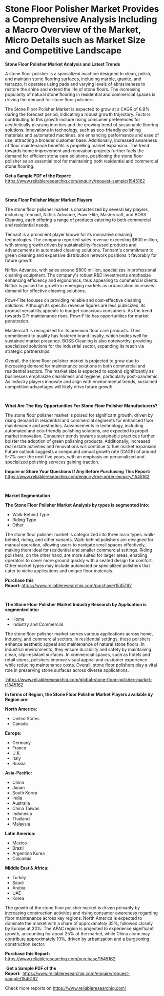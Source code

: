 <p><h1>Stone Floor Polisher Market Provides a Comprehensive Analysis Including a Macro Overview of the Market, Micro Details such as Market Size and Competitive Landscape</h1></p><p><strong>Stone Floor Polisher Market Analysis and Latest Trends</strong></p>
<p><p>A stone floor polisher is a specialized machine designed to clean, polish, and maintain stone flooring surfaces, including marble, granite, and terrazzo. It operates using pads and varying levels of abrasiveness to restore the shine and extend the life of stone floors. The increasing popularity of natural stone flooring in residential and commercial spaces is driving the demand for stone floor polishers. </p><p>The Stone Floor Polisher Market is expected to grow at a CAGR of 6.9% during the forecast period, indicating a robust growth trajectory. Factors contributing to this growth include rising consumer preferences for aesthetically pleasing interiors and the growing trend of sustainable flooring solutions. Innovations in technology, such as eco-friendly polishing materials and automated machines, are enhancing performance and ease of use, attracting a broader customer base. Additionally, increased awareness of floor maintenance benefits is propelling market expansion. The trend towards home improvement and renovation projects further fuels the demand for efficient stone care solutions, positioning the stone floor polisher as an essential tool for maintaining both residential and commercial stone flooring.</p></p>
<p><strong>Get a Sample PDF of the Report:&nbsp;</strong> <a href="https://www.reliableresearchiq.com/enquiry/request-sample/1545162?utm_campaign=2173&utm_medium=2&utm_source=Github&utm_content=ia&utm_term=17022025&utm_id=stone-floor-polisher">https://www.reliableresearchiq.com/enquiry/request-sample/1545162</a></p>
<p>&nbsp;</p>
<p><strong>Stone Floor Polisher Major Market Players</strong></p>
<p><p>The stone floor polisher market is characterized by several key players, including Tennant, Nilfisk Advance, Powr-Flite, Mastercraft, and BOSS Cleaning, each offering a range of products catering to both commercial and residential needs. </p><p>Tennant is a prominent player known for its innovative cleaning technologies. The company reported sales revenue exceeding $600 million, with strong growth driven by sustainability-focused products and advancements in automated cleaning solutions. Tennant's commitment to green cleaning and expansive distribution network positions it favorably for future growth.</p><p>Nilfisk Advance, with sales around $800 million, specializes in professional cleaning equipment. The company's robust R&D investments emphasize enhancing efficiency and ergonomics, thus appealing to commercial clients. Nilfisk is poised for growth in emerging markets as urbanization increases demand for effective cleaning solutions.</p><p>Powr-Flite focuses on providing reliable and cost-effective cleaning solutions. Although its specific revenue figures are less publicized, its product versatility appeals to budget-conscious consumers. As the trend towards DIY maintenance rises, Powr-Flite has opportunities for market penetration.</p><p>Mastercraft is recognized for its premium floor care products. Their commitment to quality has fostered brand loyalty, which bodes well for sustained market presence. BOSS Cleaning is also noteworthy, providing specialized solutions for the industrial sector, expanding its reach via strategic partnerships.</p><p>Overall, the stone floor polisher market is projected to grow due to increasing demand for maintenance solutions in both commercial and residential sectors. The market size is expected to expand significantly as businesses emphasize cleanliness and hygiene, particularly post-pandemic. As industry players innovate and align with environmental trends, sustained competitive advantages will likely drive future growth.</p></p>
<p>&nbsp;</p>
<p><strong>What Are The Key Opportunities For Stone Floor Polisher Manufacturers?</strong></p>
<p><p>The stone floor polisher market is poised for significant growth, driven by rising demand in residential and commercial segments for enhanced floor maintenance and aesthetics. Advancements in technology, including automated and eco-friendly polishing solutions, are expected to propel market innovation. Consumer trends towards sustainable practices further bolster the adoption of green polishing products. Additionally, increased real estate activities and renovations will continue to fuel market expansion. Future outlook suggests a compound annual growth rate (CAGR) of around 5-7% over the next five years, with an emphasis on personalized and specialized polishing services gaining traction.</p></p>
<p><strong>Inquire or Share Your Questions If Any Before Purchasing This Report:</strong> <a href="https://www.reliableresearchiq.com/enquiry/pre-order-enquiry/1545162?utm_campaign=2173&utm_medium=2&utm_source=Github&utm_content=ia&utm_term=17022025&utm_id=stone-floor-polisher">https://www.reliableresearchiq.com/enquiry/pre-order-enquiry/1545162</a></p>
<p>&nbsp;</p>
<p><strong>Market Segmentation</strong></p>
<p><strong>The Stone Floor Polisher Market Analysis by types is segmented into:</strong></p>
<p><ul><li>Walk-Behind Type</li><li>Riding Type</li><li>Other</li></ul></p>
<p><p>The stone floor polisher market is categorized into three main types: walk-behind, riding, and other variants. Walk-behind polishers are designed for manual operation, allowing users to navigate small spaces effectively, making them ideal for residential and smaller commercial settings. Riding polishers, on the other hand, are more suited for larger areas, enabling operators to cover more ground quickly with a seated design for comfort. Other market types may include automated or specialized polishers that cater to niche applications and unique floor materials.</p></p>
<p><strong>Purchase this Report:&nbsp;</strong><a href="https://www.reliableresearchiq.com/purchase/1545162?utm_campaign=2173&utm_medium=2&utm_source=Github&utm_content=ia&utm_term=17022025&utm_id=stone-floor-polisher">https://www.reliableresearchiq.com/purchase/1545162</a></p>
<p>&nbsp;</p>
<p><strong>The Stone Floor Polisher Market Industry Research by Application is segmented into:</strong></p>
<p><ul><li>Home</li><li>Industry and Commercial</li></ul></p>
<p><p>The stone floor polisher market serves various applications across home, industry, and commercial sectors. In residential settings, these polishers enhance aesthetic appeal and maintenance of natural stone floors. In industrial environments, they ensure durability and safety by maintaining clean, slip-resistant surfaces. In commercial spaces, such as hotels and retail stores, polishers improve visual appeal and customer experience while reducing maintenance costs. Overall, stone floor polishers play a vital role in preserving stone surfaces across diverse applications.</p></p>
<p><a href="https://www.reliableresearchiq.com/global-stone-floor-polisher-market-r1545162?utm_campaign=2173&utm_medium=2&utm_source=Github&utm_content=ia&utm_term=17022025&utm_id=stone-floor-polisher">&nbsp;https://www.reliableresearchiq.com/global-stone-floor-polisher-market-r1545162</a></p>
<p><strong>In terms of Region, the Stone Floor Polisher Market Players available by Region are:</strong></p>
<p>
    <p> <strong> North America: </strong>
        <ul>
            <li>United States</li>
            <li>Canada</li>
        </ul>
        </p> 
    <p> <strong> Europe: </strong>
        <ul>
            <li>Germany</li>
            <li>France</li>
            <li>U.K.</li>
            <li>Italy</li>
            <li>Russia</li>
        </ul>
        </p> 
    <p> <strong> Asia-Pacific: </strong>
        <ul>
            <li>China</li>
            <li>Japan</li>
            <li>South Korea</li>
            <li>India</li>
            <li>Australia</li>
            <li>China Taiwan</li>
            <li>Indonesia</li>
            <li>Thailand</li>
            <li>Malaysia</li>
        </ul>
        </p> 
    <p> <strong> Latin America: </strong>
        <ul>
            <li>Mexico</li>
            <li>Brazil</li>
            <li>Argentina Korea</li>
            <li>Colombia</li>
        </ul>
        </p> 
    <p> <strong> Middle East & Africa: </strong>
        <ul>
            <li>Turkey</li>
            <li>Saudi</li>
            <li>Arabia</li>
            <li>UAE</li>
            <li>Korea</li>
        </ul>
    </p>
    </p>
<p><p>The growth of the stone floor polisher market is driven primarily by increasing construction activities and rising consumer awareness regarding floor maintenance across key regions. North America is expected to dominate the market with a share of approximately 35%, followed closely by Europe at 30%. The APAC region is projected to experience significant growth, accounting for about 25% of the market, while China alone may contribute approximately 10%, driven by urbanization and a burgeoning construction sector.</p></p>
<p><strong>Purchase this Report: </strong><a href="https://www.reliableresearchiq.com/purchase/1545162?utm_campaign=2173&utm_medium=2&utm_source=Github&utm_content=ia&utm_term=17022025&utm_id=stone-floor-polisher">https://www.reliableresearchiq.com/purchase/1545162</a></p>
<p>&nbsp;<strong>Get a Sample PDF of the Report:&nbsp;&nbsp;</strong><a href="https://www.reliableresearchiq.com/enquiry/request-sample/1545162?utm_campaign=2173&utm_medium=2&utm_source=Github&utm_content=ia&utm_term=17022025&utm_id=stone-floor-polisher">https://www.reliableresearchiq.com/enquiry/request-sample/1545162</a></p>
<p><strong></strong></p>
<p>Check more reports on <a href="https://www.reliableresearchiq.com/?utm_campaign=2173&utm_medium=2&utm_source=Github&utm_content=ia&utm_term=17022025&utm_id=stone-floor-polisher">https://www.reliableresearchiq.com/</a></p>